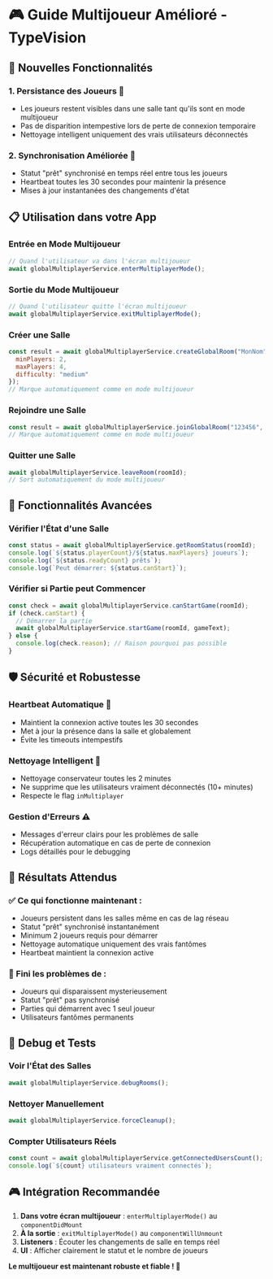 # 🎮 Guide Multijoueur Amélioré - TypeVision

## 🚀 Nouvelles Fonctionnalités

### **1. Persistance des Joueurs** 👥
- Les joueurs restent visibles dans une salle tant qu'ils sont en mode multijoueur
- Pas de disparition intempestive lors de perte de connexion temporaire
- Nettoyage intelligent uniquement des vrais utilisateurs déconnectés

### **2. Synchronisation Améliorée** 🔄
- Statut "prêt" synchronisé en temps réel entre tous les joueurs
- Heartbeat toutes les 30 secondes pour maintenir la présence
- Mises à jour instantanées des changements d'état

## 📋 **Utilisation dans votre App**

### **Entrée en Mode Multijoueur**
```javascript
// Quand l'utilisateur va dans l'écran multijoueur
await globalMultiplayerService.enterMultiplayerMode();
```

### **Sortie du Mode Multijoueur**
```javascript
// Quand l'utilisateur quitte l'écran multijoueur
await globalMultiplayerService.exitMultiplayerMode();
```

### **Créer une Salle**
```javascript
const result = await globalMultiplayerService.createGlobalRoom("MonNom", {
  minPlayers: 2,
  maxPlayers: 4,
  difficulty: "medium"
});
// Marque automatiquement comme en mode multijoueur
```

### **Rejoindre une Salle**
```javascript
const result = await globalMultiplayerService.joinGlobalRoom("123456", "MonNom");
// Marque automatiquement comme en mode multijoueur
```

### **Quitter une Salle**
```javascript
await globalMultiplayerService.leaveRoom(roomId);
// Sort automatiquement du mode multijoueur
```

## 🔧 **Fonctionnalités Avancées**

### **Vérifier l'État d'une Salle**
```javascript
const status = await globalMultiplayerService.getRoomStatus(roomId);
console.log(`${status.playerCount}/${status.maxPlayers} joueurs`);
console.log(`${status.readyCount} prêts`);
console.log(`Peut démarrer: ${status.canStart}`);
```

### **Vérifier si Partie peut Commencer**
```javascript
const check = await globalMultiplayerService.canStartGame(roomId);
if (check.canStart) {
  // Démarrer la partie
  await globalMultiplayerService.startGame(roomId, gameText);
} else {
  console.log(check.reason); // Raison pourquoi pas possible
}
```

## 🛡️ **Sécurité et Robustesse**

### **Heartbeat Automatique** 💓
- Maintient la connexion active toutes les 30 secondes
- Met à jour la présence dans la salle et globalement
- Évite les timeouts intempestifs

### **Nettoyage Intelligent** 🧹
- Nettoyage conservateur toutes les 2 minutes
- Ne supprime que les utilisateurs vraiment déconnectés (10+ minutes)
- Respecte le flag `inMultiplayer`

### **Gestion d'Erreurs** ⚠️
- Messages d'erreur clairs pour les problèmes de salle
- Récupération automatique en cas de perte de connexion
- Logs détaillés pour le debugging

## 🎯 **Résultats Attendus**

### **✅ Ce qui fonctionne maintenant :**
- Joueurs persistent dans les salles même en cas de lag réseau
- Statut "prêt" synchronisé instantanément
- Minimum 2 joueurs requis pour démarrer
- Nettoyage automatique uniquement des vrais fantômes
- Heartbeat maintient la connexion active

### **🚫 Fini les problèmes de :**
- Joueurs qui disparaissent mysterieusement
- Statut "prêt" pas synchronisé
- Parties qui démarrent avec 1 seul joueur
- Utilisateurs fantômes permanents

## 🧪 **Debug et Tests**

### **Voir l'État des Salles**
```javascript
await globalMultiplayerService.debugRooms();
```

### **Nettoyer Manuellement**
```javascript
await globalMultiplayerService.forceCleanup();
```

### **Compter Utilisateurs Réels**
```javascript
const count = await globalMultiplayerService.getConnectedUsersCount();
console.log(`${count} utilisateurs vraiment connectés`);
```

## 🎮 **Intégration Recommandée**

1. **Dans votre écran multijoueur** : `enterMultiplayerMode()` au `componentDidMount`
2. **À la sortie** : `exitMultiplayerMode()` au `componentWillUnmount`
3. **Listeners** : Écouter les changements de salle en temps réel
4. **UI** : Afficher clairement le statut et le nombre de joueurs

**Le multijoueur est maintenant robuste et fiable ! 🚀**
